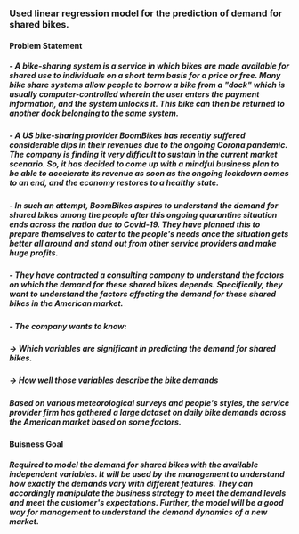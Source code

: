 ### Used linear regression model for the prediction of demand for shared bikes.

#### Problem Statement

##### - A bike-sharing system is a service in which bikes are made available for shared use to individuals on a short term basis for a price or free. Many bike share systems allow people to borrow a bike from a "dock" which is usually computer-controlled wherein the user enters the payment information, and the system unlocks it. This bike can then be returned to another dock belonging to the same system.
##### - A US bike-sharing provider BoomBikes has recently suffered considerable dips in their revenues due to the ongoing Corona pandemic. The company is finding it very difficult to sustain in the current market scenario. So, it has decided to come up with a mindful business plan to be able to accelerate its revenue as soon as the ongoing lockdown comes to an end, and the economy restores to a healthy state. 

##### - In such an attempt, BoomBikes aspires to understand the demand for shared bikes among the people after this ongoing quarantine situation ends across the nation due to Covid-19. They have planned this to prepare themselves to cater to the people's needs once the situation gets better all around and stand out from other service providers and make huge profits.

##### - They have contracted a consulting company to understand the factors on which the demand for these shared bikes depends. Specifically, they want to understand the factors affecting the demand for these shared bikes in the American market.
##### - The company wants to know:
#####        -> Which variables are significant in predicting the demand for shared bikes.
#####        -> How well those variables describe the bike demands
#####   Based on various meteorological surveys and people's styles, the service provider firm has gathered a large dataset on daily bike demands across the American market based on some factors.

#### Buisness Goal

##### Required to model the demand for shared bikes with the available independent variables. It will be used by the management to understand how exactly the demands vary with different features. They can accordingly manipulate the business strategy to meet the demand levels and meet the customer's expectations. Further, the model will be a good way for management to understand the demand dynamics of a new market. 